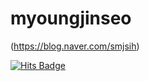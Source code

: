 # myoungjinseo

(https://blog.naver.com/smjsih)



[![Hits Badge](https://hits.seeyoufarm.com/api/count/incr/badge.svg?url={https://github.com/myoungjinseo}&count_bg=%2379C83D&title_bg=%23555555&icon=&icon_color=%23E7E7E7&title=hits&edge_flat=false)](https://hits.seeyoufarm.com)
